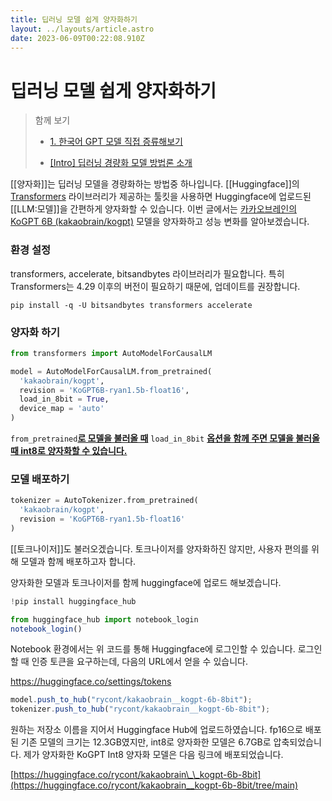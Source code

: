 ```yaml
---
title: 딥러닝 모델 쉽게 양자화하기
layout: ../layouts/article.astro
date: 2023-06-09T00:22:08.910Z
---
```


# 딥러닝 모델 쉽게 양자화하기

> 함께 보기
>
> - [1. 한국어 GPT 모델 직접 증류해보기](https://tilnote.io/pages/6480a6c7e92fe5ef635f4cc9)
>
> - [\[Intro\] 딥러닝 경량화 모델 방법론 소개](https://computistics.tistory.com/22)

[[양자화]]는 딥러닝 모델을 경량화하는 방법중 하나입니다. [[Huggingface]]의 [Transformers](transformer) 라이브러리가 제공하는 툴킷을 사용하면 Huggingface에 업로드된 [[LLM:모델]]을 간편하게 양자화할 수 있습니다. 이번 글에서는 [카카오브레인의 KoGPT 6B (kakaobrain/kogpt)](https://huggingface.co/kakaobrain/kogpt) 모델을 양자화하고 성능 변화를 알아보겠습니다.

### 환경 설정

transformers, accelerate, bitsandbytes 라이브러리가 필요합니다. 특히 Transformers는 4.29 이후의 버전이 필요하기 때문에, 업데이트를 권장합니다.

```prompt
pip install -q -U bitsandbytes transformers accelerate
```

### 양자화 하기

```python
from transformers import AutoModelForCausalLM

model = AutoModelForCausalLM.from_pretrained(
  'kakaobrain/kogpt',
  revision = 'KoGPT6B-ryan1.5b-float16',
  load_in_8bit = True,
  device_map = 'auto'
)
```

`from_pretrained`**<u>로 모델을 불러올 때</u>** `load_in_8bit` **<u>옵션을 함께 주면 모델을 불러올 때 int8로 양자화할 수 있습니다.</u>**

### 모델 배포하기

```python
tokenizer = AutoTokenizer.from_pretrained(
  'kakaobrain/kogpt',
  revision = 'KoGPT6B-ryan1.5b-float16'
)
```

[[토크나이저]]도 불러오겠습니다. 토크나이저를 양자화하진 않지만, 사용자 편의를 위해 모델과 함께 배포하고자 합니다.

양자화한 모델과 토크나이저를 함께 huggingface에 업로드 해보겠습니다.

```javascript
!pip install huggingface_hub
```

```javascript
from huggingface_hub import notebook_login
notebook_login()
```

Notebook 환경에서는 위 코드를 통해 Huggingface에 로그인할 수 있습니다. 로그인할 때 인증 토큰을 요구하는데, 다음의 URL에서 얻을 수 있습니다.

<https://huggingface.co/settings/tokens>

```javascript
model.push_to_hub("rycont/kakaobrain__kogpt-6b-8bit");
tokenizer.push_to_hub("rycont/kakaobrain__kogpt-6b-8bit");
```

원하는 저장소 이름을 지어서 Huggingface Hub에 업로드하였습니다. fp16으로 배포된 기존 모델의 크기는 12.3GB였지만, int8로 양자화한 모델은 6.7GB로 압축되었습니다. 제가 양자화한 KoGPT Int8 양자화 모델은 다음 링크에 배포되었습니다.

[https://huggingface.co/rycont/kakaobrain\_\_kogpt-6b-8bit](https://huggingface.co/rycont/kakaobrain__kogpt-6b-8bit/tree/main)

###
